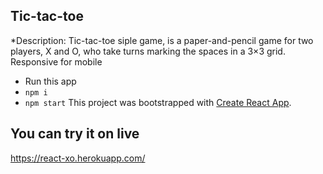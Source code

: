 ## Tic-tac-toe
*Description:
Tic-tac-toe siple game, is a paper-and-pencil game for two players, X and O, who take turns marking the spaces in a 3×3 grid. 
Responsive for mobile
* Run this app
* `npm i`
* `npm start`
This project was bootstrapped with [Create React App](https://github.com/facebookincubator/create-react-app).
## You can try it on live
https://react-xo.herokuapp.com/
